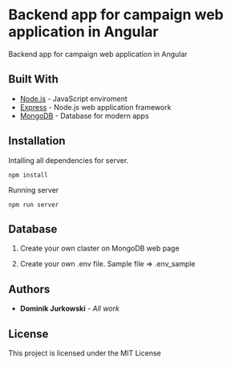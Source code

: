 # Backend app for campaign web application in Angular

Backend app for campaign web application in Angular

## Built With
* [Node.js](nodejs.org) - JavaScript enviroment
* [Express](https://expressjs.com/) - Node.js web application framework
* [MongoDB](https://www.mongodb.com/) - Database for modern apps

## Installation

Intalling all dependencies for server.

```
npm install
```

Running server

```
npm run server
```

## Database

1. Create your own claster on MongoDB web page

2. Create your own .env file. Sample file => .env_sample

## Authors

* **Dominik Jurkowski** - *All work* 

## License

This project is licensed under the MIT License